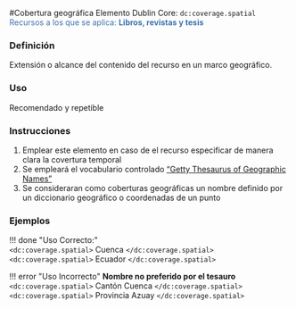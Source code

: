 #Cobertura geográfica
Elemento Dublin Core: `dc:coverage.spatial`  
<span style="color:#3F72AF">Recursos a los que se aplica: __Libros, revistas y tesis__ </span>

### __Definición__
Extensión o alcance del contenido del recurso en un marco geográfico. 

### __Uso__
Recomendado y repetible  

### __Instrucciones__  
1. Emplear este elemento en caso de el recurso especificar de manera clara la covertura temporal
2. Se empleará el vocabulario controlado [“Getty Thesaurus of Geographic Names”](http://www.getty.edu/research/tools/vocabularies/tgn/)
3. Se consideraran como coberturas geográficas un nombre definido por un diccionario geográfico o coordenadas de un punto

### __Ejemplos__

!!! done "Uso Correcto:"  
    `<dc:coverage.spatial>` Cuenca `</dc:coverage.spatial>`  
    `<dc:coverage.spatial>` Ecuador `</dc:coverage.spatial>`  

!!! error "Uso Incorrecto"
    **Nombre no preferido por el tesauro**  
    `<dc:coverage.spatial>` Cantón Cuenca `</dc:coverage.spatial>`  
    `<dc:coverage.spatial>` Provincia Azuay `</dc:coverage.spatial>`  
